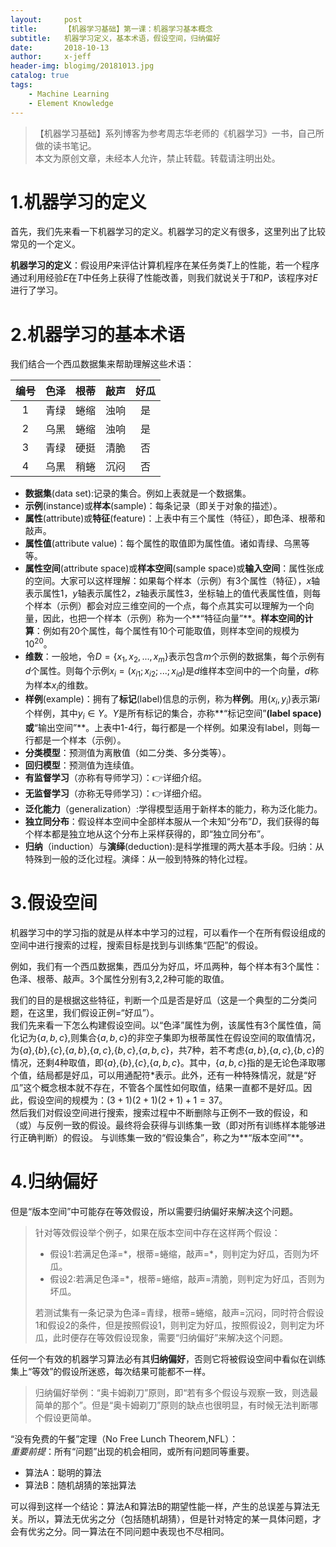 ```yaml
---
layout:     post
title:      【机器学习基础】第一课：机器学习基本概念
subtitle:   机器学习定义，基本术语，假设空间，归纳偏好
date:       2018-10-13
author:     x-jeff
header-img: blogimg/20181013.jpg
catalog: true
tags:
    - Machine Learning
    - Element Knowledge
---
```

>【机器学习基础】系列博客为参考周志华老师的《机器学习》一书，自己所做的读书笔记。  
>本文为原创文章，未经本人允许，禁止转载。转载请注明出处。

# 1.机器学习的定义
首先，我们先来看一下机器学习的定义。机器学习的定义有很多，这里列出了比较常见的一个定义。

**机器学习的定义**：假设用*P*来评估计算机程序在某任务类*T*上的性能，若一个程序通过利用经验*E*在*T*中任务上获得了性能改善，则我们就说关于*T*和*P*，该程序对*E*进行了学习。
# 2.机器学习的基本术语
我们结合一个西瓜数据集来帮助理解这些术语：

|编号|色泽|根蒂|敲声|好瓜|
|:---:|:---:|:---:|:---:|:---:|
|1|青绿|蜷缩|浊响|是|
|2|乌黑|蜷缩|浊响|是|
|3|青绿|硬挺|清脆|否|
|4|乌黑|稍蜷|沉闷|否|

* **数据集**(data set):记录的集合。例如上表就是一个数据集。
* **示例**(instance)或**样本**(sample)：每条记录（即关于对象的描述）。
* **属性**(attribute)或**特征**(feature)：上表中有三个属性（特征），即色泽、根蒂和敲声。
* **属性值**(attribute value)：每个属性的取值即为属性值。诸如青绿、乌黑等等。
* **属性空间**(attribute space)或**样本空间**(sample space)或**输入空间**：属性张成的空间。大家可以这样理解：如果每个样本（示例）有3个属性（特征），*x*轴表示属性1，*y*轴表示属性2，*z*轴表示属性3，坐标轴上的值代表属性值，则每个样本（示例）都会对应三维空间的一个点，每个点其实可以理解为一个向量，因此，也把一个样本（示例）称为一个**“特征向量”**。**样本空间的计算**：例如有20个属性，每个属性有10个可能取值，则样本空间的规模为$10^{20}$。
* **维数**：一般地，令$D=\lbrace x_1,x_2,...,x_m \rbrace$表示包含*m*个示例的数据集，每个示例有*d*个属性。则每个示例$x_i=(x_{i1};x_{i2};...;x_{id})$是*d*维样本空间中的一个向量，*d*称为样本$x_i$的维数。
* **样例**(example)：拥有了**标记**(label)信息的示例，称为**样例**。用$(x_i,y_i)$表示第*i*个样例，其中$y_i\in Y$。*Y*是所有标记的集合，亦称**“标记空间”**(label space)或**“输出空间”**。上表中1-4行，每行都是一个样例。如果没有label，则每一行都是一个样本（示例）。
* **分类模型**：预测值为离散值（如二分类、多分类等）。  
* **回归模型**：预测值为连续值。
* **有监督学习**（亦称有导师学习）：👉详细介绍。
* **无监督学习**（亦称无导师学习）：👉详细介绍。
* **泛化能力**（generalization）:学得模型适用于新样本的能力，称为泛化能力。
* **独立同分布**：假设样本空间中全部样本服从一个未知“分布”*D*，我们获得的每个样本都是独立地从这个分布上采样获得的，即“独立同分布”。
* **归纳**（induction）与**演绎**(deduction):是科学推理的两大基本手段。归纳：从特殊到一般的泛化过程。演绎：从一般到特殊的特化过程。

# 3.假设空间
机器学习中的学习指的就是从样本中学习的过程，可以看作一个在所有假设组成的空间中进行搜索的过程，搜索目标是找到与训练集“匹配”的假设。

例如，我们有一个西瓜数据集，西瓜分为好瓜，坏瓜两种，每个样本有3个属性：色泽、根蒂、敲声。3个属性分别有3,2,2种可能的取值。

我们的目的是根据这些特征，判断一个瓜是否是好瓜（这是一个典型的二分类问题，在这里，我们假设正例=“好瓜”）。  
我们先来看一下怎么构建假设空间。以“色泽”属性为例，该属性有3个属性值，简化记为$\lbrace a,b,c \rbrace$,则集合$\lbrace a,b,c \rbrace$的非空子集即为根蒂属性在假设空间的取值情况，为$\lbrace a \rbrace$,$\lbrace b \rbrace$,$\lbrace c \rbrace$,$\lbrace a,b \rbrace$,$\lbrace a,c \rbrace$,$\lbrace b,c \rbrace$,$\lbrace a,b,c \rbrace$，共7种，若不考虑$\lbrace a,b \rbrace$,$\lbrace a,c \rbrace$,$\lbrace b,c \rbrace$的情况，还剩4种取值，即$\lbrace a \rbrace$,$\lbrace b \rbrace$,$\lbrace c \rbrace$,$\lbrace a,b,c \rbrace$。其中，$\lbrace a,b,c \rbrace$指的是无论色泽取哪个值，结局都是好瓜，可以用通配符\*表示。此外，还有一种特殊情况，就是“好瓜”这个概念根本就不存在，不管各个属性如何取值，结果一直都不是好瓜。因此，假设空间的规模为：$(3+1)(2+1)(2+1)+1=37$。   
然后我们对假设空间进行搜索，搜索过程中不断删除与正例不一致的假设，和（或）与反例一致的假设。最终将会获得与训练集一致（即对所有训练样本能够进行正确判断）的假设。
与训练集一致的“假设集合”，称之为**“版本空间”**。

# 4.归纳偏好
但是“版本空间”中可能存在等效假设，所以需要归纳偏好来解决这个问题。
>针对等效假设举个例子，如果在版本空间中存在这样两个假设：  
>
>* 假设1:若满足色泽=\*，根蒂=蜷缩，敲声=\*，则判定为好瓜，否则为坏瓜。
>* 假设2:若满足色泽=\*，根蒂=蜷缩，敲声=清脆，则判定为好瓜，否则为坏瓜。
>
>若测试集有一条记录为色泽=青绿，根蒂=蜷缩，敲声=沉闷，同时符合假设1和假设2的条件，但是按照假设1，则判定为好瓜，按照假设2，则判定为坏瓜，此时便存在等效假设现象，需要“归纳偏好”来解决这个问题。

任何一个有效的机器学习算法必有其**归纳偏好**，否则它将被假设空间中看似在训练集上“等效”的假设所迷惑，每次结果可能都不一样。

>归纳偏好举例：“奥卡姆剃刀”原则，即“若有多个假设与观察一致，则选最简单的那个”。但是“奥卡姆剃刀”原则的缺点也很明显，有时候无法判断哪个假设更简单。

“没有免费的午餐”定理（No Free Lunch Theorem,NFL）：  
*重要前提*：所有“问题”出现的机会相同，或所有问题同等重要。

* 算法A：聪明的算法
* 算法B：随机胡猜的笨拙算法

可以得到这样一个结论：算法A和算法B的期望性能一样，产生的总误差与算法无关。所以，算法无优劣之分（包括随机胡猜），但是针对特定的某一具体问题，才会有优劣之分。同一算法在不同问题中表现也不尽相同。